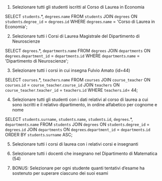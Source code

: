 1. Selezionare tutti gli studenti iscritti al Corso di Laurea in Economia

SELECT
    `students`.*,
    `degrees`.`name`
FROM
    `students`
JOIN `degrees` ON `students`.`degree_id` = `degrees`.`id`
WHERE
    `degrees`.`name` = 'Corso di Laurea in Economia';

2. Selezionare tutti i Corsi di Laurea Magistrale del Dipartimento di Neuroscienze

SELECT
    `degrees`.*,
    `departments`.`name`
FROM
    `degrees`
JOIN `departments` ON `degrees`.`department_id` = `departments`.`id`
WHERE
    `departments`.`name` = 'Dipartimento di Neuroscienze';


3. Selezionare tutti i corsi in cui insegna Fulvio Amato (id=44)

SELECT
    `courses`.*, `teachers`.`name`
FROM
    `courses`
JOIN `course_teacher` ON `courses`.`id` = `course_teacher`.`course_id`
JOIN `teachers` ON `course_teacher`.`teacher_id` = `teachers`.`id`
WHERE
    `teachers`.`id`= 44;

4. Selezionare tutti gli studenti con i dati relativi al corso di laurea a cui sono iscritti e il
relativo dipartimento, in ordine alfabetico per cognome e nome

SELECT
    `students`.`surname`,
    `students`.`name`,
    `students`.`id`,
    `degrees`.*,
    `departments`.`name`
FROM
    `students`
JOIN `degrees` ON `students`.`degree_id` = `degrees`.`id`
JOIN `departments` ON `degrees`.`department_id` = `departments`.`id`
ORDER BY
    `students`.`surname` ASC;


5. Selezionare tutti i corsi di laurea con i relativi corsi e insegnanti


6. Selezionare tutti i docenti che insegnano nel Dipartimento di Matematica (54)


7. BONUS: Selezionare per ogni studente quanti tentativi d’esame ha sostenuto per
superare ciascuno dei suoi esami